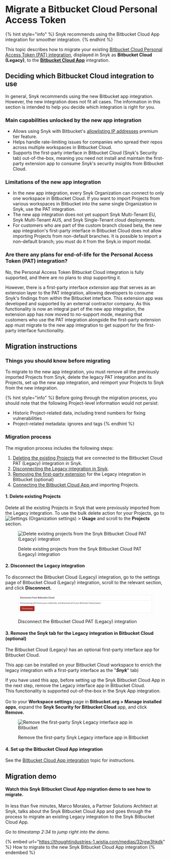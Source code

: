 # Migrate a Bitbucket Cloud Personal Access Token

{% hint style="info" %}
Snyk recommends using the Bitbucket Cloud App integration for smoother integration.
{% endhint %}

This topic describes how to migrate your existing [Bitbucket Cloud Personal Access Token (PAT) integration](snyk-bitbucket-cloud-legacy-integration.md), displayed in Snyk as **Bitbucket Cloud (Legacy)**, to the [**Bitbucket Cloud App**](snyk-bitbucket-cloud-app-integration.md) integration.

## Deciding which Bitbucket Cloud integration to use

In general, Snyk recommends using the new Bitbucket app integration. However, the new integration does not fit all cases. The information in this section is intended to help you decide which integration is right for you.

### Main capabilities unlocked by the new app integration

* Allows using Snyk with Bitbucket's [allowlisting IP addresses](https://support.atlassian.com/bitbucket-cloud/docs/control-access-to-your-private-content/) premium tier feature.
* Helps handle rate-limiting issues for companies who spread their repos across multiple workspaces in Bitbucket Cloud.
* Supports the first-party interface in Bitbucket Cloud (Snyk's Security tab) out-of-the-box, meaning you need not install and maintain the first-party extension app to consume Snyk's security insights from Bitbucket Cloud.

### Limitations of the new app integration

* In the new app integration, every Snyk Organization can connect to only one workspace in Bitbucket Cloud. If you want to import Projects from various workspaces in Bitbucket into the same single Organization in Snyk, use the PAT integration.
* The new app integration does not yet support Snyk Multi-Tenant EU, Snyk Multi-Tenant AUS, and Snyk Single-Tenant cloud deployments.
* For customers who are part of the custom branch closed beta, the new app integration's first-party interface in Bitbucket Cloud does not allow importing Projects from non-default branches. It is possible to import a non-default branch; you must do it from the Snyk.io import modal.

### Are there any plans for end-of-life for the Personal Access Token (PAT) integration?

No, the Personal Access Token Bitbucket Cloud integration is fully supported, and there are no plans to stop supporting it.

However, there is a first-party interface _extension_ app that serves as an extension layer to the PAT integration, allowing developers to consume Snyk's findings from within the Bitbucket interface. This extension app was developed and supported by an external contractor company. As this functionality is now an integral part of the new app integration, the extension app has now moved to no-support mode, meaning that customers who use the PAT integration alongside the first-party extension app must migrate to the new app integration to get support for the first-party interface functionality.

## Migration instructions

### Things you should know before migrating

To migrate to the new app integration, you must remove all the previously imported Projects from Snyk, delete the legacy PAT integration and its Projects, set up the new app integration, and reimport your Projects to Snyk from the new integration.

{% hint style="info" %}
Before going through the migration process, you should note that the following Project-level information would not persist:

* Historic Project-related data, including trend numbers for fixing vulnerabilities
* Project-related metadata: ignores and tags
{% endhint %}

### Migration process

The migration process includes the following steps:

1. [Deleting the existing Projects](migrate-a-bitbucket-cloud-personal-access-token.md#1.-delete-existing-projects) that are connected to the Bitbucket Cloud PAT (Legacy) integration in Snyk.
2. [Disconnecting the Legacy integration in Snyk](migrate-a-bitbucket-cloud-personal-access-token.md#2.-disconnect-the-legacy-integration).
3. [Removing the first-party extension](migrate-a-bitbucket-cloud-personal-access-token.md#3.-remove-the-snyk-tab-for-the-legacy-integration-in-bitbucket-cloud-optional) for the Legacy integration in Bitbucket (optional)
4. [Connecting the Bitbucket Cloud App ](migrate-a-bitbucket-cloud-personal-access-token.md#set-up-the-new-bitbucket-cloud-app-integration.)and importing Projects.

#### 1. Delete existing Projects

Delete all the existing Projects in Snyk that were previously imported from the Legacy integration. To use the bulk delete action for your Projects, go to <img src="../../.gitbook/assets/cog_icon.png" alt="Settings" data-size="line"> (Organization settings) > **Usage** and scroll to the **Projects** section.

<figure><img src="../../.gitbook/assets/migrate_bulk actions_bbc-11oct2022.png" alt="Delete existing projects from the Snyk Bitbucket Cloud PAT (Legacy) integration"><figcaption><p>Delete existing projects from the Snyk Bitbucket Cloud PAT (Legacy) integration</p></figcaption></figure>

#### 2. Disconnect the Legacy integration

To disconnect the Bitbucket Cloud (Legacy) integration, go to the settings page of Bitbucket Cloud (Legacy) integration, scroll to the relevant section, and click **Disconnect.**

<figure><img src="../../.gitbook/assets/image (524).png" alt="Disconnect the Bitbucket Cloud PAT (Legacy) integration"><figcaption><p>Disconnect the Bitbucket Cloud PAT (Legacy) integration</p></figcaption></figure>

#### 3. Remove the Snyk tab for the Legacy integration in Bitbucket Cloud (optional)

The Bitbucket Cloud (Legacy) has an optional first-party interface app for Bitbucket Cloud.

This app can be installed on your Bitbucket Cloud workspace to enrich the legacy integration with a first-party interface as the "_**Snyk**_" tab)

If you have used this app, before setting up the Snyk Bitbucket Cloud App in the next step, remove the Legacy interface app in Bitbucket Cloud.\
This functionality is supported out-of-the-box in the Snyk App integration.\
\
Go to your **Workspace settings** page in **Bitbucket.org > Manage installed apps**, expand the **Snyk Security for Bitbucket Cloud** app, and click **Remove.**

<figure><img src="../../.gitbook/assets/remove_snyk-security-bbc_11oct2022.png" alt="Remove the first-party Snyk Legacy interface app in Bitbucket"><figcaption><p>Remove the first-party Snyk Legacy interface app in Bitbucket</p></figcaption></figure>

#### 4. Set up the Bitbucket Cloud App integration

See the [Bitbucket Cloud App integration](snyk-bitbucket-cloud-app-integration.md) topic for instructions.

## Migration demo

#### **Watch this Snyk Bitbucket Cloud App migration demo to see how to migrate.**

In less than five minutes, Marco Morales, a Partner Solutions Architect at Snyk, talks about the Snyk Bitbucket Cloud App and goes through the process to migrate an existing Legacy integration to the Snyk Bitbucket Cloud App.

_Go to timestamp 2:34 to jump right into the demo._

{% embed url="https://thoughtindustries-1.wistia.com/medias/32rgw3hkdk" %}
How to migrate to the new Snyk Bitbucket Cloud App integration
{% endembed %}
